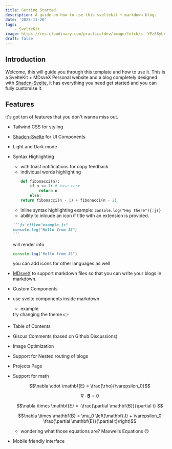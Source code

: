 ```yaml
---
title: Getting Started
description: A guide on how to use this sveltekit + markdown blog.
date: '2023-11-20'
tags:
    - SvelteKit
image: https://res.cloudinary.com/practicaldev/image/fetch/s--YFzS8yLr--/c_imagga_scale,f_auto,fl_progressive,h_720,q_auto,w_1280/https://dev-to-uploads.s3.amazonaws.com/uploads/articles/w9o5387e8s37g7r4i6dy.png
draft: false
---
```


<script>
    import { ThemeToggle } from '$lib/components/site';
    import Katex from 'svelte-katex'
</script>


## Introduction
Welcome, this will guide you through this template and how to use it. This is a SvelteKit + MDsveX Personal website and a blog completely designed with [Shadcn-Svelte](https://shadcn-svelte.com/), it has everything you need get started and you can fully customise it.

## Features
it's got ton of features that you don't wanna miss out.

- Tailwind CSS for styling
- [Shadcn-Svelte](https://shadcn-svelte.com/) for UI Components
- Light and Dark mode
- Syntax Highlighting
    - with toast notifications for copy feedback
    - individual words highlighting
        ```py {2} showLineNumbers title="fib.py"  /fibonacci/#yb /return/#hi
        def fibonacci(n):
            if n <= 1: # base case
                return n 
            else:
        return fibonacci(n - 1) + fibonacci(n - 2)
        ```
    - inline syntax highlighting example: `console.log("Hey there"){:js}`
    - ability to inlcude an icon if title with an extension is provided.
    
    ````md
    ```js title="example.js"
    console.log("Hello from JS")
    ```
    ````

    will render into
    ```js title="example.js"
    console.log("Hello from JS")
    ```

    you can add icons for other languages as well

- [MDsveX](https://mdsvex.pngwn.io/) to support markdown files so that you can write your blogs in markdown.
- Custom Components
- use svelte components inside markdown
    - example
    <div class="flex items-center gap-4">
        try changing the theme  👉
        <ThemeToggle />
    </div>
- Table of Contents
- Giscus Comments (based on Github Discussions)
- Image Optimization
- Support for Nested routing of blogs
- Projects Page
- Support for math
    ```math
    \nabla \cdot \mathbf{E} = \frac{\rho}{\varepsilon_0}
    ```
    ```math
    \nabla \cdot \mathbf{B} = 0  
    ```
    ```math
    \nabla \times \mathbf{E} = -\frac{\partial \mathbf{B}}{\partial t}  
    ```
    ```math
    \nabla \times \mathbf{B} = \mu_0 \left(\mathbf{J} + \varepsilon_0 \frac{\partial \mathbf{E}}{\partial t}\right)
    ```
    - wondering what those equations are? Maxwells Equations 🙃
- Mobile friendly interface